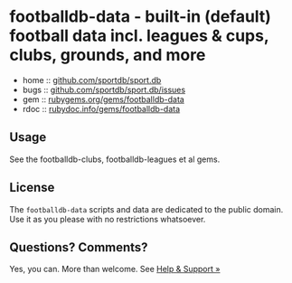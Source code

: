 # footballdb-data - built-in (default) football data incl. leagues & cups, clubs, grounds, and more 


* home  :: [github.com/sportdb/sport.db](https://github.com/sportdb/sport.db)
* bugs  :: [github.com/sportdb/sport.db/issues](https://github.com/sportdb/sport.db/issues)
* gem   :: [rubygems.org/gems/footballdb-data](https://rubygems.org/gems/footballdb-data)
* rdoc  :: [rubydoc.info/gems/footballdb-data](http://rubydoc.info/gems/footballdb-data)



## Usage

See the footballdb-clubs, footballdb-leagues et al gems.



## License

The `footballdb-data` scripts and data are dedicated to the public domain.
Use it as you please with no restrictions whatsoever.




## Questions? Comments?

Yes, you can. More than welcome.
See [Help & Support »](https://github.com/openfootball/help)


